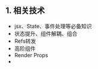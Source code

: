 ## 1. 相关技术
- jsx、State、事件处理等必备知识
- 状态提升、组件解耦、组合
- Refs转发
- 高阶组件
- Render Props
- 
<!--stackedit_data:
eyJoaXN0b3J5IjpbLTE5NTQ2MTQ4ODgsLTE2MDQ0OTQ3NTddfQ
==
-->